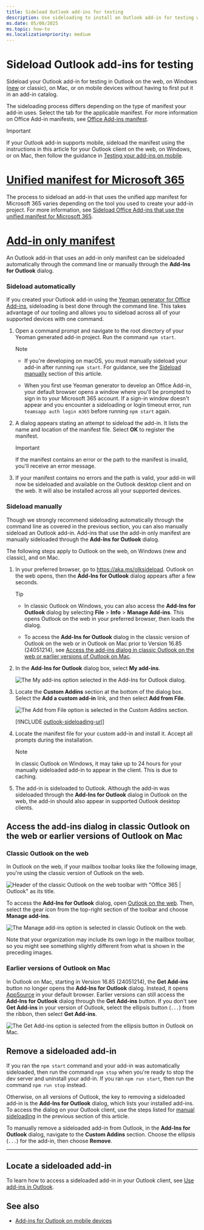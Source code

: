 ```yaml
---
title: Sideload Outlook add-ins for testing
description: Use sideloading to install an Outlook add-in for testing without having to first put it in an add-in catalog.
ms.date: 05/08/2025
ms.topic: how-to
ms.localizationpriority: medium
---
```


# Sideload Outlook add-ins for testing

Sideload your Outlook add-in for testing in Outlook on the web, on Windows ([new](https://support.microsoft.com/office/656bb8d9-5a60-49b2-a98b-ba7822bc7627) or classic), on Mac, or on mobile devices without having to first put it in an add-in catalog.

The sideloading process differs depending on the type of manifest your add-in uses. Select the tab for the applicable manifest. For more information on Office Add-in manifests, see [Office Add-ins manifest](../develop/add-in-manifests.md).

> [!IMPORTANT]
> If your Outlook add-in supports mobile, sideload the manifest using the instructions in this article for your Outlook client on the web, on Windows, or on Mac, then follow the guidance in [Testing your add-ins on mobile](outlook-mobile-addins.md#testing-your-add-ins-on-mobile).

# [Unified manifest for Microsoft 365](#tab/jsonmanifest)

The process to sideload an add-in that uses the unified app manifest for Microsoft 365 varies depending on the tool you used to create your add-in project. For more information, see [Sideload Office Add-ins that use the unified manifest for Microsoft 365](../testing/sideload-add-in-with-unified-manifest.md).

# [Add-in only manifest](#tab/xmlmanifest)

An Outlook add-in that uses an add-in only manifest can be sideloaded automatically through the command line or manually through the **Add-Ins for Outlook** dialog.

### Sideload automatically

If you created your Outlook add-in using the [Yeoman generator for Office Add-ins](../develop/yeoman-generator-overview.md), sideloading is best done through the command line. This takes advantage of our tooling and allows you to sideload across all of your supported devices with one command.

1. Open a command prompt and navigate to the root directory of your Yeoman generated add-in project. Run the command `npm start`.

    > [!NOTE]
    >
    > - If you're developing on macOS, you must manually sideload your add-in after running `npm start`. For guidance, see the [Sideload manually](#sideload-manually) section of this article.
    >
    > - When you first use Yeoman generator to develop an Office Add-in, your default browser opens a window where you'll be prompted to sign in to your Microsoft 365 account. If a sign-in window doesn't appear and you encounter a sideloading or login timeout error, run `teamsapp auth login m365` before running `npm start` again.

1. A dialog appears stating an attempt to sideload the add-in. It lists the name and location of the manifest file. Select **OK** to register the manifest.

    > [!IMPORTANT]
    > If the manifest contains an error or the path to the manifest is invalid, you'll receive an error message.

1. If your manifest contains no errors and the path is valid, your add-in will now be sideloaded and available on the Outlook desktop client and on the web. It will also be installed across all your supported devices.

### Sideload manually

Though we strongly recommend sideloading automatically through the command line as covered in the previous section, you can also manually sideload an Outlook add-in. Add-ins that use the add-in only manifest are manually sideloaded through the **Add-Ins for Outlook** dialog.

The following steps apply to Outlook on the web, on Windows (new and classic), and on Mac.

1. In your preferred browser, go to <https://aka.ms/olksideload>. Outlook on the web opens, then the **Add-Ins for Outlook** dialog appears after a few seconds.

    > [!TIP]
    >
    > - In classic Outlook on Windows, you can also access the **Add-Ins for Outlook** dialog by selecting **File** > **Info** > **Manage Add-ins**. This opens Outlook on the web in your preferred browser, then loads the dialog.
    >
    > - To access the **Add-Ins for Outlook** dialog in the classic version of Outlook on the web or in Outlook on Mac prior to Version 16.85 (24051214), see [Access the add-ins dialog in classic Outlook on the web or earlier versions of Outlook on Mac](#access-the-add-ins-dialog-in-classic-outlook-on-the-web-or-earlier-versions-of-outlook-on-mac).

1. In the **Add-Ins for Outlook** dialog box, select **My add-ins**.

    ![The My add-ins option selected in the Add-Ins for Outlook dialog.](../images/outlook-sideload-my-add-ins-owa.png)

1. Locate the **Custom Addins** section at the bottom of the dialog box. Select the **Add a custom add-in** link, and then select **Add from File**.

    ![The Add from File option is selected in the Custom Addins section.](../images/outlook-sideload-custom-add-in.png)

    [!INCLUDE [outlook-sideloading-url](../includes/outlook-sideloading-url.md)]

1. Locate the manifest file for your custom add-in and install it. Accept all prompts during the installation.

    > [!NOTE]
    > In classic Outlook on Windows, it may take up to 24 hours for your manually sideloaded add-in to appear in the client. This is due to caching.

1. The add-in is sideloaded to Outlook. Although the add-in was sideloaded through the **Add-Ins for Outlook** dialog in Outlook on the web, the add-in should also appear in supported Outlook desktop clients.

## Access the add-ins dialog in classic Outlook on the web or earlier versions of Outlook on Mac

### Classic Outlook on the web

In Outlook on the web, if your mailbox toolbar looks like the following image, you're using the classic version of Outlook on the web.

![Header of the classic Outlook on the web toolbar with "Office 365 | Outlook" as its title.](../images/outlook-on-the-web-classic-toolbar.png)

To access the **Add-Ins for Outlook** dialog, open [Outlook on the web](https://outlook.office365.com). Then, select the gear icon from the top-right section of the toolbar and choose **Manage add-ins**.

 ![The Manage add-ins option is selected in classic Outlook on the web.](../images/outlook-sideload-web-manage-integrations.png)

Note that your organization may include its own logo in the mailbox toolbar, so you might see something slightly different from what is shown in the preceding images.

### Earlier versions of Outlook on Mac

In Outlook on Mac, starting in Version 16.85 (24051214), the **Get Add-ins** button no longer opens the **Add-Ins for Outlook** dialog. Instead, it opens [AppSource](https://appsource.microsoft.com/marketplace/apps?product=office%3Boutlook&page=1&src=office) in your default browser. Earlier versions can still access the **Add-Ins for Outlook** dialog through the **Get Add-ins** button. If you don't see **Get Add-ins** in your version of Outlook, select the ellipsis button (`...`) from the ribbon, then select **Get Add-ins**.

![The Get Add-ins option is selected from the ellipsis button in Outlook on Mac.](../images/outlook-sideload-new-mac.png)

## Remove a sideloaded add-in

If you ran the `npm start` command and your add-in was automatically sideloaded, then run the command `npm stop` when you're ready to stop the dev server and uninstall your add-in. If you ran `npm run start`, then run the command `npm run stop` instead.

Otherwise, on all versions of Outlook, the key to removing a sideloaded add-in is the **Add-Ins for Outlook** dialog, which lists your installed add-ins. To access the dialog on your Outlook client, use the steps listed for [manual sideloading](#sideload-manually) in the previous section of this article.

To manually remove a sideloaded add-in from Outlook, in the **Add-Ins for Outlook** dialog, navigate to the **Custom Addins** section. Choose the ellipsis (`...`) for the add-in, then choose **Remove**.

---

## Locate a sideloaded add-in

To learn how to access a sideloaded add-in in your Outlook client, see [Use add-ins in Outlook](https://support.microsoft.com/office/1ee261f9-49bf-4ba6-b3e2-2ba7bcab64c8).

## See also

- [Add-ins for Outlook on mobile devices](outlook-mobile-addins.md)
